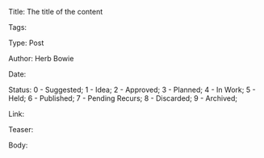 Title:  The title of the content

Tags:    

Type:   Post

Author: Herb Bowie

Date:   

Status: 0 - Suggested; 1 - Idea; 2 - Approved; 3 - Planned; 4 - In Work; 5 - Held; 6 - Published; 7 - Pending Recurs; 8 - Discarded; 9 - Archived;

Link:

Teaser: 

Body:    

